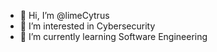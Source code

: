 - 👋 Hi, I’m @limeCytrus
- 👀 I’m interested in Cybersecurity
- 🌱 I’m currently learning Software Engineering
